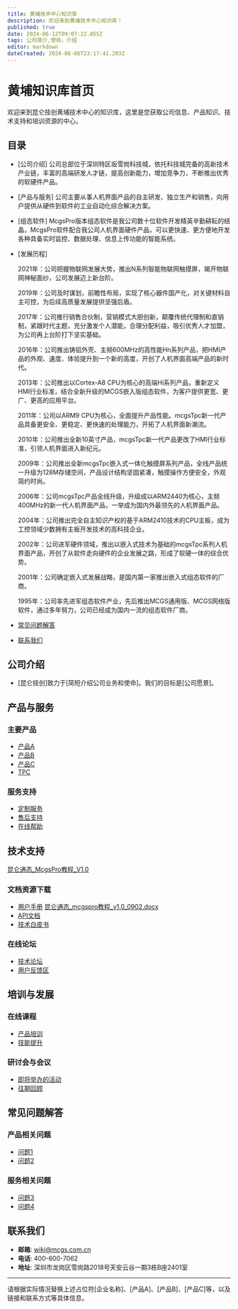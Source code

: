 ```yaml
---
title: 黄埔技术中心知识库
description: 欢迎来到黄埔技术中心知识库！
published: true
date: 2024-06-12T09:07:22.855Z
tags: 公司简介,使命，介绍
editor: markdown
dateCreated: 2024-06-06T23:17:41.203Z
---
```


# 黄埔知识库首页

欢迎来到昆仑技创黄埔技术中心的知识库，这里是您获取公司信息、产品知识、技术支持和培训资源的中心。

## 目录

- [公司介绍]
公司总部位于深圳特区坂雪岗科技城，依托科技城完备的高新技术产业链，丰富的高端研发人才链，提高创新能力，增加竞争力，不断推出优秀的软硬件产品。
- [产品与服务]
公司主要从事人机界面产品的自主研发、独立生产和销售，向用户提供从硬件到软件的工业自动化综合解决方案。
- [组态软件]
McgsPro版本组态软件是我公司数十位软件开发精英辛勤耕耘的结晶，McgsPro软件配合我公司人机界面硬件产品，可以更快速、更方便地开发各种具备实时监控、数据处理、信息上传功能的智能系统。

- [发展历程]

  2021年：公司把握物联网发展大势，推出N系列智能物联网触摸屏，揭开物联网神秘面纱，公司发展迈上新台阶。

  2019年：公司及时谋划，前瞻性布局，实现了核心器件国产化，对关键材料自主可控，为后续高质量发展提供坚强后盾。

  2017年：公司推行销售合伙制，营销模式大胆创新，颠覆传统代理制和直销制，紧跟时代主题，充分激发个人潜能，合理分配利益，吸引优秀人才加盟，为公司再上台阶打下坚实基础。

  2016年：公司推出铸铝外壳、主频600MHz的高性能Hn系列产品，把HMI产品的外观、速度、体验提升到一个新的高度，开创了人机界面高端产品的新时代。

  2013年：公司推出以Cortex-A8 CPU为核心的高端Hi系列产品，重新定义HMI行业标准，结合全新升级的MCGS嵌入版组态软件，为客户提供更宽、更广、更高的应用平台。

  2011年：公司以ARM9 CPU为核心，全面提升产品性能。mcgsTpc新一代产品具备更安全、更稳定、更快速的处理能力，开拓了人机界面新潮流。

  2010年：公司推出全新10英寸产品，mcgsTpc新一代产品更改了HMI行业标准，引领人机界面进入新纪元。

  2009年：公司推出全新mcgsTpc嵌入式一体化触摸屏系列产品，全线产品统一升级为128M存储空间，产品设计结构坚固紧凑，触摸操作方便安全，外观简约时尚。

  2006年：公司mcgsTpc产品全线升级，升级成以ARM2440为核心，主频400MHz的新一代人机界面产品，一举成为国内外最领先的人机界面产品。

  2004年：公司推出完全自主知识产权的基于ARM2410技术的CPU主板，成为工控领域少数拥有主板开发技术的高科技企业。

  2002年：公司进军硬件领域，推出以嵌入式技术为基础的mcgsTpc系列人机界面产品，开创了从软件走向硬件的企业发展之路，形成了软硬一体的综合优势。

  2001年：公司确定嵌入式发展战略，是国内第一家推出嵌入式组态软件的厂商。

  1995年：公司率先进军组态软件产业，先后推出MCGS通用版、MCGS网络版软件，通过多年努力，公司已经成为国内一流的组态软件厂商。
- [常见问题解答](#常见问题解答)
- [联系我们](#联系我们)

## 公司介绍

- [昆仑技创]致力于[简短介绍公司业务和使命]。我们的目标是[公司愿景]。

## 产品与服务

### 主要产品
- [产品A](#)
- [产品B](#)
- [产品C](#)
- [TPC](#)

### 服务支持
- [定制服务](#)
- [售后支持](#)
- [在线帮助](#)

## 技术支持
[昆仑通态_McgsPro教程_V1.0](/zh/help)
### 文档资源下载
- [用户手册](#)
[昆仑通态_mcgspro教程_v1.0_0902.docx](/昆仑通态_mcgspro教程_v1.0_0902.docx)
- [API文档](#)
- [技术白皮书](#)

### 在线论坛
- [技术论坛](#)
- [用户反馈区](#)

## 培训与发展

### 在线课程
- [产品培训](#)
- [技能提升](#)

### 研讨会与会议
- [即将举办的活动](#)
- [往期回顾](#)

## 常见问题解答

### 产品相关问题
- [问题1](#)
- [问题2](#)

### 服务相关问题
- [问题3](#)
- [问题4](#)

## 联系我们

- **邮箱**: wiki@mcgs.com.cn
- **电话**: 400-600-7062
- **地址**: 深圳市龙岗区雪岗路2018号天安云谷一期3栋B座2401室

---

请根据实际情况替换上述占位符[企业名称]、[产品A]、[产品B]、[产品C]等，以及链接和联系方式等具体信息。
